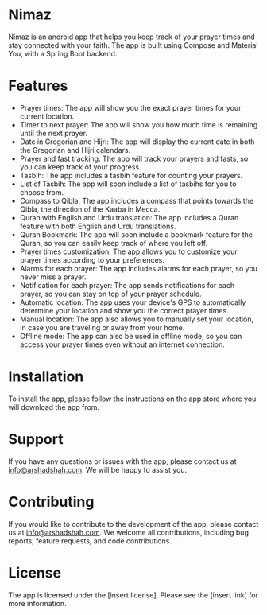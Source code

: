 # Nimaz

Nimaz is an android app that helps you keep track of your prayer times and stay connected with your faith. The app is built using Compose and Material You, with a Spring Boot backend.

# Features
- Prayer times: The app will show you the exact prayer times for your current location.
- Timer to next prayer: The app will show you how much time is remaining until the next prayer.
- Date in Gregorian and Hijri: The app will display the current date in both the Gregorian and Hijri calendars.
- Prayer and fast tracking: The app will track your prayers and fasts, so you can keep track of your progress.
- Tasbih: The app includes a tasbih feature for counting your prayers.
- List of Tasbih: The app will soon include a list of tasbihs for you to choose from.
- Compass to Qibla: The app includes a compass that points towards the Qibla, the direction of the Kaaba in Mecca.
- Quran with English and Urdu translation: The app includes a Quran feature with both English and Urdu translations.
- Quran Bookmark: The app will soon include a bookmark feature for the Quran, so you can easily keep track of where you left off.
- Prayer times customization: The app allows you to customize your prayer times according to your preferences.
- Alarms for each prayer: The app includes alarms for each prayer, so you never miss a prayer.
- Notification for each prayer: The app sends notifications for each prayer, so you can stay on top of your prayer schedule.
- Automatic location: The app uses your device's GPS to automatically determine your location and show you the correct prayer times.
- Manual location: The app also allows you to manually set your location, in case you are traveling or away from your home.
- Offline mode: The app can also be used in offline mode, so you can access your prayer times even without an internet connection.

# Installation
To install the app, please follow the instructions on the app store where you will download the app from.

# Support
If you have any questions or issues with the app, please contact us at info@arshadshah.com. We will be happy to assist you.

# Contributing
If you would like to contribute to the development of the app, please contact us at info@arshadshah.com. We welcome all contributions, including bug reports, feature requests, and code contributions.

# License
The app is licensed under the [insert license]. Please see the [insert link] for more information.
